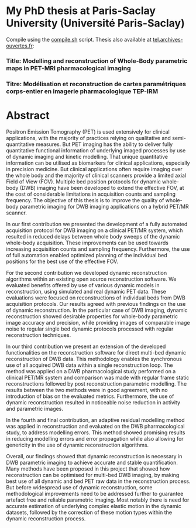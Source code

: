 # My PhD thesis at Paris-Saclay University (Université Paris-Saclay)
Compile using the [compile.sh](compile.sh) script. Thesis also available at [tel.archives-ouvertes.fr](https://tel.archives-ouvertes.fr/tel-03512696): 

### Title: Modelling and reconstruction of Whole-Body parametric maps in PET-MRI pharmacological imaging ###

###  Titre: Modélisation et reconstruction de cartes paramétriques corps-entier en imagerie pharmacologique TEP-IRM  ###

# Abstract
Positron Emission Tomography (PET) is used extensively for clinical applications, with the majority of practices relying on qualitative and semi-quantitative measures. But PET imaging has the ability to deliver fully quantitative functional information of underlying imaged processes by use of dynamic imaging and kinetic modelling. That unique quantitative information can be utilised as biomarkers for clinical applications, especially in precision medicine. But clinical applications often require imaging over the whole body and the majority of clinical scanners provide a limited axial Field of View (FOV). Multiple bed position protocols for dynamic whole-body (DWB) imaging have been developed to extend the effective FOV, at the cost of considerable limitations in acquisition counts and sampling frequency. The objective of this thesis is to improve the quality of whole-body parametric imaging for DWB imaging applications on a hybrid PET/MR scanner.

In our first contribution we presented the development of a fully automated acquisition protocol for DWB imaging on a clinical PET/MR system, which resulted in reduced delays between whole body sweeps of the dynamic whole-body acquisition. These improvements can be used towards increasing acquisition counts and sampling frequency. Furthermore, the use of full automation enabled optimized planning of the individual bed positions for the best use of the effective FOV. 

For the second contribution we developed dynamic reconstruction algorithms within an existing open source reconstruction software. We evaluated benefits offered by use of various dynamic models in reconstruction, using simulated and real dynamic PET data. These evaluations were focused on reconstructions of individual beds from DWB acquisition protocols.
Our results agreed with previous findings on the use of dynamic reconstruction. In the particular case of DWB imaging, dynamic reconstruction showed desirable properties for whole-body parametric image accuracy and precision, while providing images of comparable image noise to regular single bed dynamic protocols processed with regular reconstruction techniques.

In our third contribution we present an extension of the developed functionalities on the reconstruction software for direct multi-bed dynamic reconstruction of DWB data. This methodology enables the synchronous use of all acquired DWB data within a single reconstruction loop. The method was applied on a DWB pharmacological study performed on a clinical PET/MR system and comparison was made with regular frame static reconstructions followed by post reconstruction parametric modelling. The results between the two methods were in good agreement, with no introduction of bias on the evaluated metrics. Furthermore, the use of dynamic reconstruction resulted in noticeable noise reduction in activity and parametric images.

In the fourth and final contribution, an adaptive residual modelling method was applied in reconstruction and evaluated on the DWB pharmacological study, to address modelling errors. This method showed promising results in reducing modelling errors and error propagation while also allowing for genericity in the use of dynamic reconstruction algorithms.

Overall, our findings showed that dynamic reconstruction is necessary in DWB parametric imaging to achieve accurate and stable quantification. Many methods have been proposed in this project that showed how reconstruction can be optimised for multi-bed DWB imaging, by making best use of all dynamic and bed PET raw data in the reconstruction process. But before widespread use of dynamic reconstruction, some methodological improvements need to be addressed further to guarantee artefact free and reliable parametric imaging. Most notably there is need for accurate estimation of underlying complex elastic motion in the dynamic datasets, followed by the correction of these motion types within the dynamic reconstruction process.
